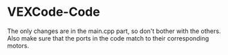 # VEXCode-Code
The only changes are in the main.cpp part, so don't bother with the others. Also make sure that the ports in the code match to their corresponding motors.

